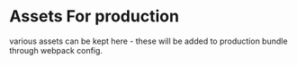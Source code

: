 # Assets For production
various assets can be kept here - these will be added to production bundle through webpack config.
